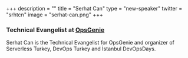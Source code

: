 +++
description = ""
title = "Serhat Can"
type = "new-speaker"
twitter = "srhtcn"
image = "serhat-can.png"
+++
<h3>Technical Evangelist at <a href="https://www.opsgenie.com/" target="_blank">OpsGenie</a></h3>

<p>Serhat Can is the Technical Evangelist for OpsGenie and organizer of Serverless Turkey, DevOps Turkey and İstanbul DevOpsDays.</p>
